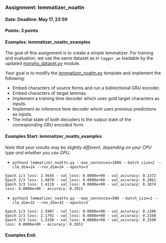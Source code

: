 ### Assignment: lemmatizer_noattn
#### Date: Deadline: May 17, 23:59
#### Points: 3 points
#### Examples: lemmatizer_noattn_examples

The goal of this assignment is to create a simple lemmatizer. For training
and evaluation, we use the same dataset as in `tagger_we` loadable by the
updated [morpho_dataset.py](https://github.com/ufal/npfl114/tree/past-2021/labs/10/morpho_dataset.py)
module.

Your goal is to modify the
[lemmatizer_noattn.py](https://github.com/ufal/npfl114/tree/past-2021/labs/10/lemmatizer_noattn.py)
template and implement the following:
- Embed characters of source forms and run a bidirectional GRU encoder.
- Embed characters of target lemmas.
- Implement a training time decoder which uses gold target characters as inputs.
- Implement an inference time decoder which uses previous predictions as inputs.
- The initial state of both decoders is the output state of the corresponding
  GRU encoded form.

#### Examples Start: lemmatizer_noattn_examples
_Note that your results may be slightly different, depending on your CPU type and whether you use GPU._
- `python3 lemmatizer_noattn.py --max_sentences=1000 --batch_size=2 --cle_dim=24 --rnn_dim=24 --epochs=3`
```
Epoch 1/3 loss: 2.5645 - val_loss: 0.0000e+00 - val_accuracy: 0.1372
Epoch 2/3 loss: 1.9879 - val_loss: 0.0000e+00 - val_accuracy: 0.2061
Epoch 3/3 loss: 1.4119 - val_loss: 0.0000e+00 - val_accuracy: 0.2874
loss: 0.0000e+00 - accuracy: 0.2921
```
- `python3 lemmatizer_noattn.py --max_sentences=500 --batch_size=2 --cle_dim=32 --rnn_dim=32 --epochs=3`
```
Epoch 1/3 loss: 2.5907 - val_loss: 0.0000e+00 - val_accuracy: 0.1206
Epoch 2/3 loss: 2.1792 - val_loss: 0.0000e+00 - val_accuracy: 0.2160
Epoch 3/3 loss: 1.5338 - val_loss: 0.0000e+00 - val_accuracy: 0.2590
loss: 0.0000e+00 - accuracy: 0.2653
```
#### Examples End:
